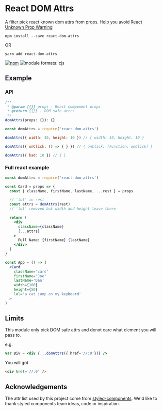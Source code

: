 # React DOM Attrs

A filter pick react known dom attrs from props. Help you avoid [React Unknown Prop Warning](https://facebook.github.io/react/warnings/unknown-prop.html)

```
npm install --save react-dom-attrs
```

OR

```
yarn add react-dom-attrs
```

[![npm](https://img.shields.io/npm/v/react-dom-attrs.svg)](https://www.npmjs.com/package/react-dom-attrs)
![module formats: cjs](https://img.shields.io/badge/module%20formats-cjs-green.svg)

## Example

### API

```js
/**
 * @param {{}} props - React component props
 * @return {{}} - DOM safe attrs
 */
domAttrs(props: {}): {}
```

```js
const domAttrs = require('react-dom-attrs')

domAttrs({ width: 10, height: 10 }) // { width: 10, height: 10 }

domAttrs({ onClick: () => { } }) // { onClick: [Function: onClick] }

domAttrs({ bad: 10 }) // { }
```

### Full react example

```jsx
const domAttrs = require('react-dom-attrs')

const Card = props => {
  const { className, firstName, lastName, ...rest } = props

  // 'lol' in rest
  const attrs = domAttrs(rest)
  // 'lol' removed but width and height leave there

  return (
    <div
      className={className}
      {...attrs}
    >
      Full Name: {firstName} {lastName}
    </div>
  )
}

const App = () => (
  <Card
    className='card'
    firstName='Joe'
    lastName='Dan'
    width={100}
    height={50}
    lol='a cat jump on my keyboard'
  >
)
```

## Limits

This module only pick DOM safe attrs and donot care what element you will pass to.

e.g.

```jsx
var Div = <div {...domAttrs({ href='//:0'})} />
```

You will got

```html
<div href='//:0' />
```
## Acknowledgements

The attr list used by this project come from [styled-components](https://github.com/styled-components/styled-components). We'd like to thank styled components team ideas, code or inspiration.
